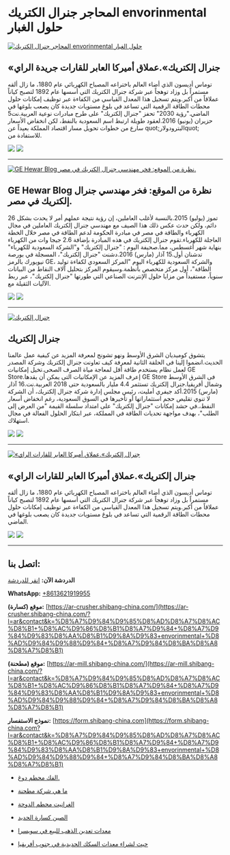 # المحاجر جنرال الكتريك envorinmental حلول الغبار

<a href="https://swt.shibang-china.com/?l=ar&img&k=%D8%A7%D9%84%D9%85%D8%AD%D8%A7%D8%AC%D8%B1+%D8%AC%D9%86%D8%B1%D8%A7%D9%84+%D8%A7%D9%84%D9%83%D8%AA%D8%B1%D9%8A%D9%83+envorinmental+%D8%AD%D9%84%D9%88%D9%84+%D8%A7%D9%84%D8%BA%D8%A8%D8%A7%D8%B1" target="_blank">![المحاجر جنرال الكتريك envorinmental حلول الغبار](http://static.shibang-china.com/all-800x300/705.jpg)</a>

## «جنرال إلكتريك».عملاق أميركا العابر للقارات جريدة الراي
توماس أديسون الذي أضاء العالم باختراعه المصباح الكهربائي عام 1880، ما زال ألقه مستمراً بل وزاد توهجاً عبر شركة جنرال الكتريك التي أسسها عام 1892 لتصبح كياناً عملاقاً من أكبر.ويتم تسجيل هذا المعدل القياسي من الكفاءة عبر توظيف إمكانات حلول محطات الطاقة الرقمية التي تساعد في بلوغ مستويات جديدة كان يصعب بلوغها في الماضي.&quot;رؤية 2030&quot; تحفز &quot;جنرال إلكتريك&quot; على طرح مبادرات نوعية العربية.نت5 حزيران (يونيو) 2016.لعقود طويلة ارتبط اسم السعودية بالنفط، لكن انخفاض الأسعار سارع من خطوات تحويل مسار اقتصاد المملكة بعيداً عن quot;البترودولارquot; للاستفادة من.


<a href="https://whatsapp.shibangsoft.com/WhatsApp.php" target="_blank" title="WhatsApp">![](http://static.shibang-china.com/icon/whatsapp.png)</a> <a href="https://swt.shibang-china.com/?l=ar&icon&k=%D8%A7%D9%84%D9%85%D8%AD%D8%A7%D8%AC%D8%B1+%D8%AC%D9%86%D8%B1%D8%A7%D9%84+%D8%A7%D9%84%D9%83%D8%AA%D8%B1%D9%8A%D9%83+envorinmental+%D8%AD%D9%84%D9%88%D9%84+%D8%A7%D9%84%D8%BA%D8%A8%D8%A7%D8%B1" target="_blank">![](http://static.shibang-china.com/icon/chat-ar.png)</a>

---

<a href="https://swt.shibang-china.com/?l=ar&img&k=%D8%A7%D9%84%D9%85%D8%AD%D8%A7%D8%AC%D8%B1+%D8%AC%D9%86%D8%B1%D8%A7%D9%84+%D8%A7%D9%84%D9%83%D8%AA%D8%B1%D9%8A%D9%83+envorinmental+%D8%AD%D9%84%D9%88%D9%84+%D8%A7%D9%84%D8%BA%D8%A8%D8%A7%D8%B1" target="_blank">![GE Hewar Blog نظرة من الموقع: فخر مهندسي جنرال إلكتريك في مصر.](http://static.shibang-china.com/all-800x300/1034.jpg)</a>

## GE Hewar Blog نظرة من الموقع: فخر مهندسي جنرال إلكتريك في مصر.
26 تموز (يوليو) 2015.بالنسبة لأغلب العاملين، إن رؤية نتيجة عملهم أمر لا يحدث بشكل دائم، ولكن حدث عكس ذلك هذا الصيف مع مهندسي جنرال إلكتريك العاملين في مجال الكهرباء والطاقة في مصر في مبادرة الحكومة لدعم الطاقة في مصر خلال الخطة العاجلة للكهرباء.تقوم جنرال إلكتريك في هذه المبادرة بإضافة 2.6 جيجا وات من الكهرباء بنهاية شهر أغسطس، مما.صحيفة اليوم : &quot;جنرال إلكتريك&quot; و&quot;الشركة السعودية للكهرباء&quot; تدشنان أول.15 آذار (مارس) 2016.دشنت &quot;جنرال إلكتريك&quot;، المسجلة في بورصة نيويورك بالرمز GE، والشركة السعودية للكهرباء اليوم &quot;المركز السعودي لكفاءة توليد الطاقة&quot;، أول مركز متخصص بأنظمة.وسيقوم المركز بتحليل آلاف النقاط من البيانات سنوياً، مستفيداً من مزايا حلول الإنترنت الصناعي التي طورتها &quot;جنرال إلكتريك&quot;، عبر ربط الآليات الثقيلة مع.


<a href="https://whatsapp.shibangsoft.com/WhatsApp.php" target="_blank" title="WhatsApp">![](http://static.shibang-china.com/icon/whatsapp.png)</a> <a href="https://swt.shibang-china.com/?l=ar&icon&k=%D8%A7%D9%84%D9%85%D8%AD%D8%A7%D8%AC%D8%B1+%D8%AC%D9%86%D8%B1%D8%A7%D9%84+%D8%A7%D9%84%D9%83%D8%AA%D8%B1%D9%8A%D9%83+envorinmental+%D8%AD%D9%84%D9%88%D9%84+%D8%A7%D9%84%D8%BA%D8%A8%D8%A7%D8%B1" target="_blank">![](http://static.shibang-china.com/icon/chat-ar.png)</a>

---

<a href="https://swt.shibang-china.com/?l=ar&img&k=%D8%A7%D9%84%D9%85%D8%AD%D8%A7%D8%AC%D8%B1+%D8%AC%D9%86%D8%B1%D8%A7%D9%84+%D8%A7%D9%84%D9%83%D8%AA%D8%B1%D9%8A%D9%83+envorinmental+%D8%AD%D9%84%D9%88%D9%84+%D8%A7%D9%84%D8%BA%D8%A8%D8%A7%D8%B1" target="_blank">![جنرال إلكتريك](http://static.shibang-china.com/all-800x300/255.jpg)</a>

## جنرال إلكتريك
يتشوق كوميديان الشرق الأوسط ونهو تشونج لمعرفة المزيد عن كيفية عمل عالمنا الحديث.انضموا إلينا فى الحلقة الثانية لمعرفة كيف تعاونت جنرال إلكتريك وشركة المصدر لعمل نظام يستخدم طاقة أقل لمعاجة مياة الصرف الصحى.تخيل إمكانيات GE Store.إعرف المزيد عن الإمكانيات التى يمكن أن يقدها GE Store فى الشرق الأوسط وشمال أفريقيا.جنرال إلكتريك تستثمر 4.4 مليار بالسعودية حتى 2018 العربية.نت.16 آذار (مارس) 2015.أكد جيفري أمليت، رئيس مجلس إدارة شركة جنرال إلكتريك، أن الشركة لا تنوي تقليص حجم استثماراتها أو تأخيرها في السوق السعودية، رغم انخفاض أسعار النفط،.في حشد إمكانات &quot;جنرال إلكتريك&quot; على امتداد سلسلة القيمة &quot;من العرض إلى الطلب&quot;، بهدف مواجهة تحديات الطاقة في المملكة، عبر ابتكار الحلول الفعالة في مجال استهلاك.


<a href="https://whatsapp.shibangsoft.com/WhatsApp.php" target="_blank" title="WhatsApp">![](http://static.shibang-china.com/icon/whatsapp.png)</a> <a href="https://swt.shibang-china.com/?l=ar&icon&k=%D8%A7%D9%84%D9%85%D8%AD%D8%A7%D8%AC%D8%B1+%D8%AC%D9%86%D8%B1%D8%A7%D9%84+%D8%A7%D9%84%D9%83%D8%AA%D8%B1%D9%8A%D9%83+envorinmental+%D8%AD%D9%84%D9%88%D9%84+%D8%A7%D9%84%D8%BA%D8%A8%D8%A7%D8%B1" target="_blank">![](http://static.shibang-china.com/icon/chat-ar.png)</a>

---

<a href="https://swt.shibang-china.com/?l=ar&img&k=%D8%A7%D9%84%D9%85%D8%AD%D8%A7%D8%AC%D8%B1+%D8%AC%D9%86%D8%B1%D8%A7%D9%84+%D8%A7%D9%84%D9%83%D8%AA%D8%B1%D9%8A%D9%83+envorinmental+%D8%AD%D9%84%D9%88%D9%84+%D8%A7%D9%84%D8%BA%D8%A8%D8%A7%D8%B1" target="_blank">![«جنرال إلكتريك».عملاق أميركا العابر للقارات الراي](http://static.shibang-china.com/all-800x300/443.jpg)</a>

## «جنرال إلكتريك».عملاق أميركا العابر للقارات الراي
توماس أديسون الذي أضاء العالم باختراعه المصباح الكهربائي عام 1880، ما زال ألقه مستمراً بل وزاد توهجاً عبر شركة جنرال الكتريك التي أسسها عام 1892 لتصبح كياناً عملاقاً من أكبر.ويتم تسجيل هذا المعدل القياسي من الكفاءة عبر توظيف إمكانات حلول محطات الطاقة الرقمية التي تساعد في بلوغ مستويات جديدة كان يصعب بلوغها في الماضي.

<a href="https://whatsapp.shibangsoft.com/WhatsApp.php" target="_blank" title="WhatsApp">![](http://static.shibang-china.com/icon/whatsapp.png)</a> <a href="https://swt.shibang-china.com/?l=ar&icon&k=%D8%A7%D9%84%D9%85%D8%AD%D8%A7%D8%AC%D8%B1+%D8%AC%D9%86%D8%B1%D8%A7%D9%84+%D8%A7%D9%84%D9%83%D8%AA%D8%B1%D9%8A%D9%83+envorinmental+%D8%AD%D9%84%D9%88%D9%84+%D8%A7%D9%84%D8%BA%D8%A8%D8%A7%D8%B1" target="_blank">![](http://static.shibang-china.com/icon/chat-ar.png)</a>

---
## اتصل بنا:

**الدردشة الآن:** [انقر للدردشة](https://swt.shibang-china.com?l=ar&contact&k=%D8%A7%D9%84%D9%85%D8%AD%D8%A7%D8%AC%D8%B1+%D8%AC%D9%86%D8%B1%D8%A7%D9%84+%D8%A7%D9%84%D9%83%D8%AA%D8%B1%D9%8A%D9%83+envorinmental+%D8%AD%D9%84%D9%88%D9%84+%D8%A7%D9%84%D8%BA%D8%A8%D8%A7%D8%B1)

**WhatsApp:**  [+8613621919955](https://whatsapp.shibangsoft.com/WhatsApp.php)

**موقع (كسارة):** [https://ar-crusher.shibang-china.com/](https://ar-crusher.shibang-china.com/?l=ar&contact&k=%D8%A7%D9%84%D9%85%D8%AD%D8%A7%D8%AC%D8%B1+%D8%AC%D9%86%D8%B1%D8%A7%D9%84+%D8%A7%D9%84%D9%83%D8%AA%D8%B1%D9%8A%D9%83+envorinmental+%D8%AD%D9%84%D9%88%D9%84+%D8%A7%D9%84%D8%BA%D8%A8%D8%A7%D8%B1)

**موقع (مطحنة):** [https://ar-mill.shibang-china.com/](https://ar-mill.shibang-china.com/?l=ar&contact&k=%D8%A7%D9%84%D9%85%D8%AD%D8%A7%D8%AC%D8%B1+%D8%AC%D9%86%D8%B1%D8%A7%D9%84+%D8%A7%D9%84%D9%83%D8%AA%D8%B1%D9%8A%D9%83+envorinmental+%D8%AD%D9%84%D9%88%D9%84+%D8%A7%D9%84%D8%BA%D8%A8%D8%A7%D8%B1)

**نموذج الاستفسار:** [https://form.shibang-china.com](https://form.shibang-china.com?l=ar&contact&k=%D8%A7%D9%84%D9%85%D8%AD%D8%A7%D8%AC%D8%B1+%D8%AC%D9%86%D8%B1%D8%A7%D9%84+%D8%A7%D9%84%D9%83%D8%AA%D8%B1%D9%8A%D9%83+envorinmental+%D8%AD%D9%84%D9%88%D9%84+%D8%A7%D9%84%D8%BA%D8%A8%D8%A7%D8%B1)

* [الفك محطم دوغ.](../28/%D8%A7%D9%84%D9%81%D9%83%20%D9%85%D8%AD%D8%B7%D9%85%20%D8%AF%D9%88%D8%BA..md)

* [ما هي شركة مطحنة](../30/%D9%85%D8%A7%20%D9%87%D9%8A%20%D8%B4%D8%B1%D9%83%D8%A9%20%D9%85%D8%B7%D8%AD%D9%86%D8%A9.md)

* [الغرانيت محطم الدوحة](../28/%D8%A7%D9%84%D8%BA%D8%B1%D8%A7%D9%86%D9%8A%D8%AA%20%D9%85%D8%AD%D8%B7%D9%85%20%D8%A7%D9%84%D8%AF%D9%88%D8%AD%D8%A9.md)

* [الصين كسارة الحديد](../26/%D8%A7%D9%84%D8%B5%D9%8A%D9%86%20%D9%83%D8%B3%D8%A7%D8%B1%D8%A9%20%D8%A7%D9%84%D8%AD%D8%AF%D9%8A%D8%AF.md)

* [معدات تعدين الذهب للبيع في سويسرا](../29/%D9%85%D8%B9%D8%AF%D8%A7%D8%AA%20%D8%AA%D8%B9%D8%AF%D9%8A%D9%86%20%D8%A7%D9%84%D8%B0%D9%87%D8%A8%20%D9%84%D9%84%D8%A8%D9%8A%D8%B9%20%D9%81%D9%8A%20%D8%B3%D9%88%D9%8A%D8%B3%D8%B1%D8%A7.md)

* [حيث لشراء معدات السكك الحديدية في جنوب أفريقيا](../28/%D8%AD%D9%8A%D8%AB%20%D9%84%D8%B4%D8%B1%D8%A7%D8%A1%20%D9%85%D8%B9%D8%AF%D8%A7%D8%AA%20%D8%A7%D9%84%D8%B3%D9%83%D9%83%20%D8%A7%D9%84%D8%AD%D8%AF%D9%8A%D8%AF%D9%8A%D8%A9%20%D9%81%D9%8A%20%D8%AC%D9%86%D9%88%D8%A8%20%D8%A3%D9%81%D8%B1%D9%8A%D9%82%D9%8A%D8%A7.md)